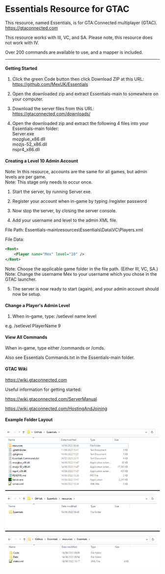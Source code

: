 # Essentials Resource for GTAC
This resource, named Essentials, is for GTA:Connected multiplayer (GTAC). https://gtaconnected.com

This resource works with III, VC, and SA.  Please note, this resource does not work with IV.

Over 200 commands are available to use, and a mapper is included.

<hr>

#### Getting Started

1. Click the green Code button then click Download ZIP at this URL: https://github.com/MexUK/Essentials

2. Open the downloaded zip and extract Essentials-main to somewhere on your computer.

3. Download the server files from this URL: https://gtaconnected.com/downloads/

4. Open the downloaded zip and extract the following 4 files into your Essentials-main folder:<br/>
Server.exe<br/>
mozglue_x86.dll<br/>
mozjs-52_x86.dll<br/>
nspr4_x86.dll

#### Creating a Level 10 Admin Account

Note: In this resource, accounts are the same for all games, but admin levels are per game.<br/>
Note: This stage only needs to occur once.

1. Start the server, by running Server.exe.

2. Register your account when in-game by typing /register password

3. Now stop the server, by closing the server console.

4. Add your username and level to the admin XML file.

File Path: Essentials-main\resources\Essentials\Data\VC\Players.xml

File Data:
```xml
<Root>
	<Player name="Mex" level="10" />
</Root>
```

Note: Choose the applicable game folder in the file path. (Either III, VC, SA.)<br/>
Note: Change the username Mex to your username which you chose in the GTAC launcher.

5. The server is now ready to start (again), and your admin account should now be setup.

#### Change a Player's Admin Level

1) When in-game, type: /setlevel name level

e.g. /setlevel PlayerName 9

#### View All Commands

When in-game, type either /commands or /cmds.

Also see Essentials Commands.txt in the Essentials-main folder.

#### GTAC Wiki

https://wiki.gtaconnected.com

Useful information for getting started:

https://wiki.gtaconnected.com/ServerManual

https://wiki.gtaconnected.com/HostingAndJoining

#### Example Folder Layout

![Example-Folder-Layout](Example-Folder-Layout.png)


